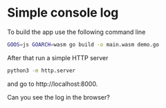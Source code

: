# Simple console log

To build the app use the following command line

```sh
GOOS=js GOARCH=wasm go build -o main.wasm demo.go
```

After that run a simple HTTP server

```sh
python3 -m http.server
```

and go to http://localhost:8000.

Can you see the log in the browser?